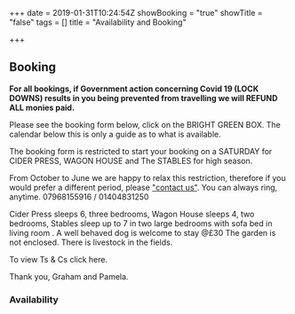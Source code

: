 +++
date = 2019-01-31T10:24:54Z
showBooking = "true"
showTitle = "false"
tags = []
title = "Availability and Booking"

+++
## Booking

**For all bookings, if Government action concerning Covid 19 (LOCK DOWNS) results in you being prevented from travelling we will REFUND ALL monies paid.**

Please see the booking form below, click on the BRIGHT GREEN BOX. The calendar below this is only a guide as to what is available.

The booking form is restricted to start your booking on a SATURDAY for CIDER PRESS, WAGON HOUSE and The STABLES for high season.

From October to June we are happy to relax this restriction, therefore if you would prefer a different period, please ["contact us"](/contact). You can always ring, anytime. 07968155916 / 01404831250

Cider Press sleeps 6, three bedrooms, Wagon House sleeps 4, two bedrooms, Stables sleep up to 7 in two large bedrooms with sofa bed in living room . A well behaved dog is welcome to stay @£30  The garden is not enclosed. There is livestock in the fields.

To view Ts & Cs click here.

Thank you, Graham and Pamela.

### Availability